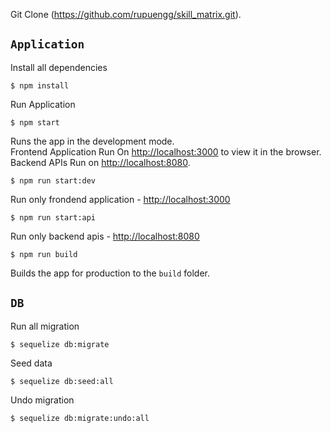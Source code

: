 Git Clone (https://github.com/rupuengg/skill_matrix.git).

## `Application`

Install all dependencies

`$ npm install`

Run Application

`$ npm start`

Runs the app in the development mode.<br>
Frontend Application Run On [http://localhost:3000](http://localhost:3000) to view it in the browser.<br>
Backend APIs Run on [http://localhost:8080](http://localhost:8080).

`$ npm run start:dev`

Run only frondend application - [http://localhost:3000](http://localhost:3000)

`$ npm run start:api`

Run only backend apis - [http://localhost:8080](http://localhost:8080)

`$ npm run build`

Builds the app for production to the `build` folder.

## `DB`

Run all migration

`$ sequelize db:migrate`

Seed data

`$ sequelize db:seed:all`

Undo migration

`$ sequelize db:migrate:undo:all`
